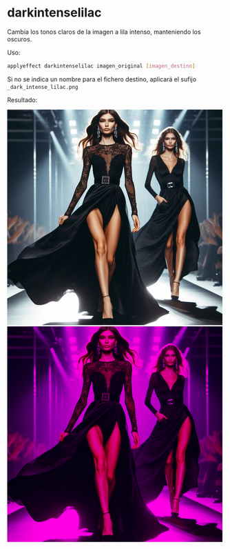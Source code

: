 # darkintenselilac

Cambia los tonos claros de la imagen a lila intenso, manteniendo los oscuros.

Uso:

``` sh
applyeffect darkintenselilac imagen_original [imagen_destino]
```

Si no se indica un nombre para el fichero destino, aplicará el sufijo `_dark_intense_lilac.png`

Resultado:

![imagen original](../../images/image.jpg)
![darkintenselilac](../../images/image_dark_intense_lilac.png)
